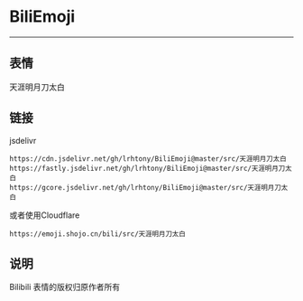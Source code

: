 # BiliEmoji
---
## 表情
天涯明月刀太白
## 链接
jsdelivr
```
https://cdn.jsdelivr.net/gh/lrhtony/BiliEmoji@master/src/天涯明月刀太白
https://fastly.jsdelivr.net/gh/lrhtony/BiliEmoji@master/src/天涯明月刀太白
https://gcore.jsdelivr.net/gh/lrhtony/BiliEmoji@master/src/天涯明月刀太白
```
或者使用Cloudflare
```
https://emoji.shojo.cn/bili/src/天涯明月刀太白
```
## 说明
Bilibili 表情的版权归原作者所有
